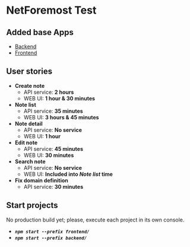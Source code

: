 # NetForemost Test

## Added base Apps

- [Backend](https://github.com/sbsys/typescript-ddd-microservice)
- [Frontend](https://github.com/sbsys/smop-frontend)

## User stories

- **Create note**
  - API service: **2 hours**
  - WEB UI: **1 hour & 30 minutes**
- **Note list**
  - API service: **35 minutes**
  - WEB UI: **3 hours & 45 minutes**
- **Note detail**
  - API service: **No service**
  - WEB UI: **1 hour**
- **Edit note**
  - API service: **45 minutes**
  - WEB UI: **30 minutes**
- **Search note**
  - API service: **No service**
  - WEB UI: **Included into *Note list* time**
- **Fix domain definition**
  - API service: **30 minutes**

## Start projects

No production build yet; please, execute each project in its own console.

- ***`npm start --prefix frontend/`***
- ***`npm start --prefix backend/`***
